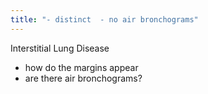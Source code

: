 ```yaml
---
title: "- distinct  - no air bronchograms"
---
```

Interstitial Lung Disease
- how do the margins appear
- are there air bronchograms?

